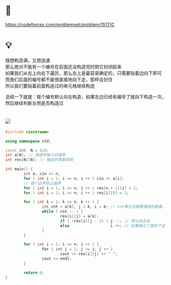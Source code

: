 # 🔗
https://codeforces.com/problemset/problem/1517/C

# 💡
既想构造满，又想连通  
那么绝对不能有一个编号在前面还没构造完时把它封闭起来  
如果我们从左上向右下遍历，那么左上是最容易确定的，只需要贴着边向下即可  
而我们后面的编号都不能很直接地向下走，那样会封住  
所以我们要贴着前面构造过的单元格继续构造  
  
总结一下就是：每个编号默认向左构造，如果左边已经有编号了就向下构造一次，然后继续判断左侧是否构造过  

# <img src="https://img-blog.csdnimg.cn/20210713144601841.png" >
```cpp
#include <iostream>

using namespace std;

const int  N = 510;
int a[N]; // 按顺序输入的编号
int res[N][N]; // 输出的答案矩阵

int main() {
        int n; cin >> n;
        for ( int i = 1; i <= n; i ++ ) cin >> a[i]; 
        // 做个边界防止越界
        for ( int i = 1; i <= n; i ++ ) res[n + 1][i] = 1; 
        for ( int i = 1; i <= n; i ++ ) res[i][0] = 1; 

        for ( int k = 1; k <= n; k ++ ) {
                int cnt = a[k], j = k, i = k; // cnt表示还需要摆放的数量，(i, j)
                while ( cnt -- ) {
                        res[i][j] = a[k];
                        if ( !res[i][j - 1] ) j --; // 默认向左走
                        else                  i ++; // 如果被占了就向下走
                }
        }

        for ( int i = 1; i <= n; i ++ ) {
                for ( int j = 1; j <= i; j ++ ) 
                        cout << res[i][j] << " "; 
                cout << endl;
        }

        return 0;
}
```
